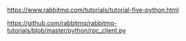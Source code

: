 
https://www.rabbitmq.com/tutorials/tutorial-five-python.html

https://github.com/rabbitmq/rabbitmq-tutorials/blob/master/python/rpc_client.py